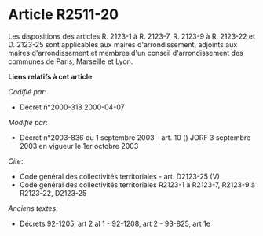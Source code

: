 # Article R2511-20

Les dispositions des articles R. 2123-1 à R. 2123-7, R. 2123-9 à R. 2123-22 et D. 2123-25 sont applicables aux maires
d'arrondissement, adjoints aux maires d'arrondissement et membres d'un conseil d'arrondissement des communes de Paris,
Marseille et Lyon.

**Liens relatifs à cet article**

_Codifié par_:

  - Décret n°2000-318 2000-04-07

_Modifié par_:

  - Décret n°2003-836 du 1 septembre 2003 - art. 10 () JORF 3 septembre 2003 en vigueur le 1er octobre 2003

_Cite_:

  - Code général des collectivités territoriales - art. D2123-25 (V)
  - Code général des collectivités territoriales R2123-1 à R2123-7, R2123-9 à R2123-22, D2123-25

_Anciens textes_:

  - Décrets 92-1205, art 2 al 1 - 92-1208, art 2 - 93-825, art 1e
